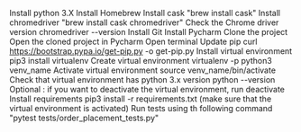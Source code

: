 Install  python 3.X 
Install Homebrew 
Install cask "brew install cask"
Install chromedriver "brew install cask chromedriver"
Check the Chrome driver version chromedriver --version
Install Git 
Install Pycharm 
Clone the project
Open the cloned project in Pycharm
Open terminal
Update pip curl https://bootstrap.pypa.io/get-pip.py -o get-pip.py
Install virtual environment pip3 install virtualenv
Create virtual environment virtualenv -p python3 venv_name
Activate virtual environment source venv_name/bin/activate
Check that virtual environment has python 3.x version python --version
Optional : if you want to deactivate the virtual environment, run deactivate
Install requirements pip3 install -r requirements.txt (make sure that the virtual environment is activated)
Run tests using th following command "pytest tests/order_placement_tests.py"
